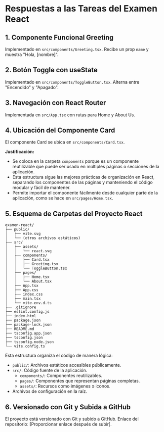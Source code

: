 # Respuestas a las Tareas del Examen React

## 1. Componente Funcional Greeting
Implementado en `src/components/Greeting.tsx`. Recibe un prop `name` y muestra "Hola, [nombre]".

## 2. Botón Toggle con useState
Implementado en `src/components/ToggleButton.tsx`. Alterna entre "Encendido" y "Apagado".

## 3. Navegación con React Router
Implementada en `src/App.tsx` con rutas para Home y About Us.

## 4. Ubicación del Componente Card
El componente Card se ubica en `src/components/Card.tsx`.

**Justificación:**
- Se coloca en la carpeta `components` porque es un componente reutilizable que puede ser usado en múltiples páginas o secciones de la aplicación.
- Esta estructura sigue las mejores prácticas de organización en React, separando los componentes de las páginas y manteniendo el código modular y fácil de mantener.
- Permite importar el componente fácilmente desde cualquier parte de la aplicación, como se hace en `src/pages/Home.tsx`.

## 5. Esquema de Carpetas del Proyecto React
```
examen-react/
├── public/
│   ├── vite.svg
│   └── (otros archivos estáticos)
├── src/
│   ├── assets/
│   │   └── react.svg
│   ├── components/
│   │   ├── Card.tsx
│   │   ├── Greeting.tsx
│   │   └── ToggleButton.tsx
│   ├── pages/
│   │   ├── Home.tsx
│   │   └── About.tsx
│   ├── App.tsx
│   ├── App.css
│   ├── index.css
│   ├── main.tsx
│   └── vite-env.d.ts
├── .gitignore
├── eslint.config.js
├── index.html
├── package.json
├── package-lock.json
├── README.md
├── tsconfig.app.json
├── tsconfig.json
├── tsconfig.node.json
└── vite.config.ts
```

Esta estructura organiza el código de manera lógica:
- `public/`: Archivos estáticos accesibles públicamente.
- `src/`: Código fuente de la aplicación.
  - `components/`: Componentes reutilizables.
  - `pages/`: Componentes que representan páginas completas.
  - `assets/`: Recursos como imágenes o iconos.
- Archivos de configuración en la raíz.

## 6. Versionado con Git y Subida a GitHub
El proyecto está versionado con Git y subido a GitHub. Enlace del repositorio: [Proporcionar enlace después de subir].
